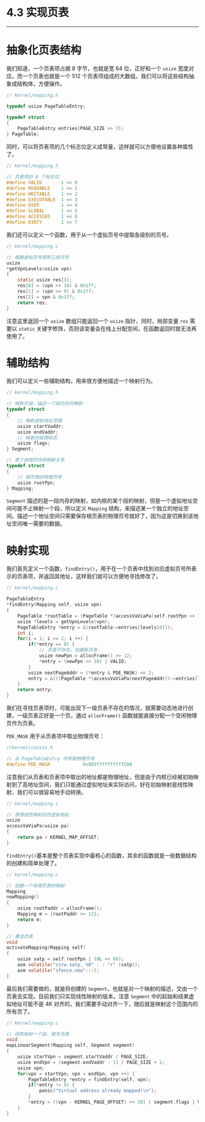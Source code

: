 # 4.3 实现页表

----

# 抽象化页表结构

我们知道，一个页表项占据 8 字节，也就是宽 64 位，正好和一个 `usize` 宽度对应。而一个页表也就是一个 512 个页表项组成的大数组。我们可以将这些结构抽象成结构体，方便操作。

```c
// kernel/mapping.h

typedef usize PageTableEntry;

typedef struct
{
    PageTableEntry entries[PAGE_SIZE >> 3];
} PageTable;
```

同时，可以将页表项的几个标志位定义成常量，这样就可以方便地设置各种属性了。

```c
// kernel/mapping.h

// 页表项的 8 个标志位
#define VALID       1 << 0
#define READABLE    1 << 1
#define WRITABLE    1 << 2
#define EXECUTABLE  1 << 3
#define USER        1 << 4
#define GLOBAL      1 << 5
#define ACCESSED    1 << 6
#define DIRTY       1 << 7
```

我们还可以定义一个函数，用于从一个虚拟页号中提取各级别的页号。

```c
// kernel/mapping.c

// 根据虚拟页号得到三级页号
usize
*getVpnLevels(usize vpn)
{
    static usize res[3];
    res[0] = (vpn >> 18) & 0x1ff;
    res[1] = (vpn >> 9) & 0x1ff;
    res[2] = vpn & 0x1ff;
    return res;
}
```

注意这里返回一个 `usize` 数组只能返回一个 `usize` 指针，同时，局部变量 `res` 需要以 `static` 关键字修饰，否则该变量会在栈上分配空间，在函数返回时就无法再使用了。

# 辅助结构

我们可以定义一些辅助结构，用来很方便地描述一个映射行为。

```c
// kernel/mapping.h

// 映射片段，描述一个段内存的映射
typedef struct
{
    // 映射虚拟地址范围
    usize startVaddr;
    usize endVaddr;
    // 映射的权限标志
    usize flags;
} Segment;

// 某个进程的内存映射关系
typedef struct
{
    // 根页表的物理页号
    usize rootPpn;
} Mapping;
```

`Segment` 描述的是一段内存的映射，如内核的某个段的映射，但是一个虚拟地址空间可能不止映射一个段，所以定义 `Mapping` 结构，来描述某一个独立的地址空间。描述一个地址空间只需要保存根页表的物理页号就好了，因为这是切换到该地址空间唯一需要的数据。

# 映射实现

我们首先定义一个函数，`findEntry()`，用于在一个页表中找到对应虚拟页号所表示的页表项，并返回其地址，这样我们就可以方便地寻找修改了。

```c
// kernel/mapping.c

PageTableEntry
*findEntry(Mapping self, usize vpn)
{
    PageTable *rootTable = (PageTable *)accessVaViaPa(self.rootPpn << 12);
    usize *levels = getVpnLevels(vpn);
    PageTableEntry *entry = &(rootTable->entries[levels[0]]);
    int i;
    for(i = 1; i <= 2; i ++) {
        if(*entry == 0) {
            // 页表不存在，创建新页表
            usize newPpn = allocFrame() >> 12;
            *entry = (newPpn << 10) | VALID;
        }
        usize nextPageAddr = (*entry & PDE_MASK) << 2;
        entry = &(((PageTable *)accessVaViaPa(nextPageAddr))->entries[levels[i]]);
    }
    return entry;
}
```

我们在寻找页表项时，可能出现下一级页表不存在的情况，就需要动态地进行创建，一级页表正好是一个页，通过 `allocFrame()` 函数就能直接分配一个空闲物理页作为页表。

`PDE_MASK` 用于从页表项中取出物理页号：

```c
//kernel/consts.h

// 从 PageTableEntry 中获取物理页号
#define PDE_MASK            0x003ffffffffffC00
```

注意我们从页表和页表项中取出的地址都是物理地址，但是由于内核已经被初始映射到了高地址空间，我们只能通过虚拟地址来实际访问，好在初始映射是线性映射，我们可以很容易地手动转换。

```c
// kernel/mapping.c

// 获得线性映射后的虚拟地址
usize
accessVaViaPa(usize pa)
{
    return pa + KERNEL_MAP_OFFSET;
}
```

`findEntry()`基本是整个页表实现中最核心的函数，其余的函数就是一些数据结构的创建和简单处理了。

```c
// kernel/mapping.c

// 创建一个有根页表的映射
Mapping
newMapping()
{
    usize rootPaddr = allocFrame();
    Mapping m = {rootPaddr >> 12};
    return m;
}

// 激活页表
void
activateMapping(Mapping self)
{
    usize satp = self.rootPpn | (8L << 60);
    asm volatile("csrw satp, %0" : : "r" (satp));
    asm volatile("sfence.vma":::);
}
```

最后我们需要做的，就是将创建的 `Segment`，也就是对一个映射的描述，交由一个页表去实现。目前我们只实现线性映射的版本。注意 `Segment` 中的起始和结束虚拟地址可能不是 4K 对齐的，我们需要手动对齐一下，随后就是映射这个范围内的所有页了。

```c
// kernel/mapping.c

// 线性映射一个段，填充页表
void
mapLinearSegment(Mapping self, Segment segment)
{
    usize startVpn = segment.startVaddr / PAGE_SIZE;
    usize endVpn = (segment.endVaddr - 1) / PAGE_SIZE + 1;
    usize vpn;
    for(vpn = startVpn; vpn < endVpn; vpn ++) {
        PageTableEntry *entry = findEntry(self, vpn);
        if(*entry != 0) {
            panic("Virtual address already mapped!\n");
        }
        *entry = ((vpn - KERNEL_PAGE_OFFSET) << 10) | segment.flags | VALID;
    }
}
```